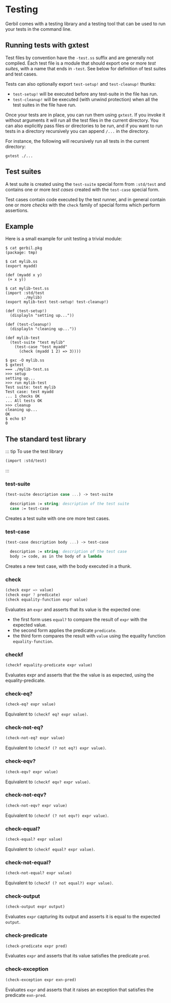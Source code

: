 # Testing

Gerbil comes with a testing library and a testing tool that can be used to run your tests
in the command line.

## Running tests with gxtest

Test files by convention have the `-test.ss` suffix and are generally not compiled.
Each test file is a module that should export one or more _test suites_, with a name that
ends in `-test`. See below for definition of test suites and test cases.

Tests can also optionally export `test-setup!` and `test-cleanup!` thunks:
- `test-setup!` will be executed before any test-suite in the file has run.
- `test-cleanup!` will be executed (with unwind protection) when all the test suites in the
  file have run.

Once your tests are in place, you can run them using `gxtest`.
If you invoke it without arguments it will run all the test files in the current directory.
You can also explicitly pass files or directories to be run, and if you want to run tests
in a directory recursively you can append `/...` in the directory.

For instance, the following will recursively run all tests in the current directory:
```
gxtest ./...
```

## Test suites

A test suite is created using the `test-suite` special form from `:std/test` and contains one
or more _test cases_ created with the `test-case` special form.

Test cases contain code executed by the test runner, and in general contain one or more _checks_ with the `check` family of special forms which perform assertions.


## Example
Here is a small example for unit testing a trivial module:

```
$ cat gerbil.pkg
(package: tmp)

$ cat mylib.ss
(export myadd)

(def (myadd x y)
 (+ x y))

$ cat mylib-test.ss
(import :std/test
        ./mylib)
(export mylib-test test-setup! test-cleanup!)

(def (test-setup!)
  (displayln "setting up..."))

(def (test-cleanup!)
  (displayln "cleaning up..."))

(def mylib-test
  (test-suite "test mylib"
    (test-case "test myadd"
      (check (myadd 1 2) => 3))))

$ gxc -O mylib.ss
$ gxtest
=== ./mylib-test.ss
>>> setup
setting up...
>>> run mylib-test
Test suite: test mylib
Test case: test myadd
... 1 checks OK
... All tests OK
>>> cleanup
cleaning up...
OK
$ echo $?
0
```


## The standard test library

::: tip To use the test library
```scheme
(import :std/test)
```
:::

### test-suite
```scheme
(test-suite description case ...) -> test-suite

  description := string; description of the test suite
  case := test-case
```

Creates a test suite with one ore more test cases.

### test-case
```scheme
(test-case description body ...) -> test-case

  description := string; description of the test case
  body := code, as in the body of a lambda
```

Creates a new test case, with the body executed in a thunk.

### check
```scheme
(check expr => value)
(check expr ? predicate)
(check equality-function expr value)
```

Evaluates an `expr` and asserts that its value is the expected one:
- the first form uses `equal?` to compare the result of `expr` with the expected value.
- the second form applies the predicate `predicate`.
- the third form compares the result with `value` using the equality function `equality-function`.


### checkf
```scheme
(checkf equality-predicate expr value)
```

Evaluates expr and asserts that the the value is as expected, using the equality-predicate.

### check-eq?
```scheme
(check-eq? expr value)
```

Equivalent to `(checkf eq? expr value)`.

### check-not-eq?
```scheme
(check-not-eq? expr value)
```

Equivalent to `(checkf (? not eq?) expr value)`.

### check-eqv?
```scheme
(check-eqv? expr value)
```

Equivalent to `(checkf eqv? expr value)`.


### check-not-eqv?
```scheme
(check-not-eqv? expr value)
```

Equivalent to `(checkf (? not eqv?) expr value)`.


### check-equal?
```scheme
(check-equal? expr value)
```

Equivalent to `(checkf equal? expr value)`.


### check-not-equal?
```scheme
(check-not-equal? expr value)
```

Equivalent to `(checkf (? not equal?) expr value)`.

### check-output
```scheme
(check-output expr output)
```

Evaluates `expr` capturing its output and asserts it is equal to the expected `output`.

### check-predicate
```scheme
(check-predicate expr pred)
```

Evaluates `expr` and asserts that its value satisfies the predicate `pred`.

### check-exception
```scheme
(check-exception expr exn-pred)
```

Evaluates `expr` and asserts that it raises an exception that satisfies the predicate `exn-pred`.
